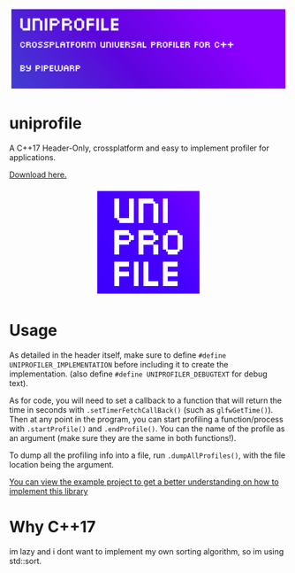 ![banner](./brand/banner.png "banner")

# uniprofile

A C++17 Header-Only, crossplatform and easy to implement profiler for applications.

[Download here.](https://github.com/PipeWarp/uniprofile/blob/master/include/uniprofile.h)


<p align="center">
<img src="./brand/icon.png" alt="drawing" width="200" height="200"/>
</p>


# Usage
As detailed in the header itself, make sure to define `#define UNIPROFILER_IMPLEMENTATION` before including it to create the implementation. (also define `#define UNIPROFILER_DEBUGTEXT` for debug text).

As for code, you will need to set a callback to a function that will return the time in seconds with `.setTimerFetchCallBack()` (such as `glfwGetTime()`). Then at any point in the program, you can start profiling a function/process with `.startProfile()` and `.endProfile()`. You can the name of the profile as an argument (make sure they are the same in both functions!).

To dump all the profiling info into a file, run `.dumpAllProfiles()`, with the file location being the argument.

[You can view the example project to get a better understanding on how to implement this library](https://github.com/PipeWarp/uniprofile/blob/master/example/)

# Why C++17
im lazy and i dont want to implement my own sorting algorithm, so im using std::sort.


